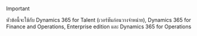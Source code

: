 > [!IMPORTANT]
> หัวข้อนี้จะใช้กับ Dynamics 365 for Talent (เวอร์ชันก่อนวางจำหน่าย), Dynamics 365 for Finance and Operations, Enterprise edition และ Dynamics 365 for Operations 
